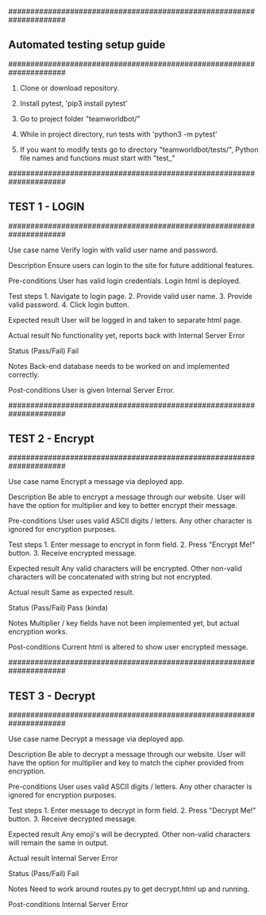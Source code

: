 #####################################################################
## Automated testing setup guide ##
#####################################################################

1. Clone or download repository.

2. Install pytest, 'pip3 install pytest'

3. Go to project folder "teamworldbot/"

4. While in project directory, run tests with 'python3 -m pytest'

5. If you want to modify tests go to directory "teamworldbot/tests/", 
    Python file names and functions must start with "test_"


#####################################################################
## TEST 1 - LOGIN ##
#####################################################################

Use case name
    Verify login with valid user name and password.

Description
    Ensure users can login to the site for future additional features.

Pre-conditions
    User has valid login credentials. Login html is deployed.

Test steps
    1. Navigate to login page.
    2. Provide valid user name.
    3. Provide valid password.
    4. Click login button.

Expected result
    User will be logged in and taken to separate html page.

Actual result
    No functionality yet, reports back with Internal Server Error

Status (Pass/Fail)
    Fail

Notes
    Back-end database needs to be worked on and implemented correctly.

Post-conditions
    User is given Internal Server Error.

#####################################################################
## TEST 2 - Encrypt ##
#####################################################################

Use case name
    Encrypt a message via deployed app.

Description
    Be able to encrypt a message through our website. User will have the option for multiplier and key to better encrypt their message.

Pre-conditions
    User uses valid ASCII digits / letters. Any other character is ignored for encryption purposes.

Test steps
    1. Enter message to encrypt in form field.
    2. Press "Encrypt Me!" button.
    3. Receive encrypted message.

Expected result
    Any valid characters will be encrypted. Other non-valid characters will be concatenated with string but not encrypted.

Actual result
    Same as expected result.

Status (Pass/Fail)
    Pass (kinda)

Notes
    Multiplier / key fields have not been implemented yet, but actual encryption works.

Post-conditions
    Current html is altered to show user encrypted message.

#####################################################################
## TEST 3 - Decrypt ##
#####################################################################

Use case name
    Decrypt a message via deployed app.

Description
    Be able to decrypt a message through our website. User will have the option for multiplier and key to match the cipher provided from encryption.

Pre-conditions
    User uses valid ASCII digits / letters. Any other character is ignored for encryption purposes.

Test steps
    1. Enter message to decrypt in form field.
    2. Press "Decrypt Me!" button.
    3. Receive decrypted message.

Expected result
    Any emoji's will be decrypted. Other non-valid characters will remain the same in output.

Actual result
    Internal Server Error

Status (Pass/Fail)
    Fail

Notes
    Need to work around routes.py to get decrypt.html up and running.

Post-conditions
    Internal Server Error

